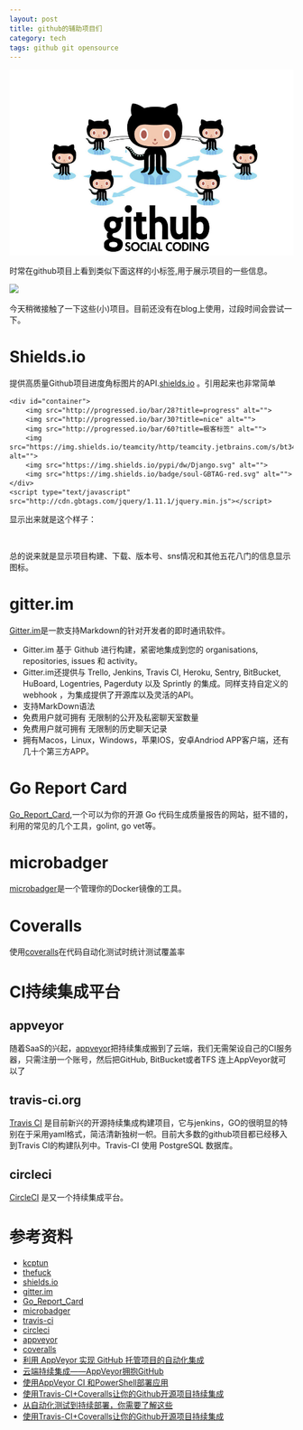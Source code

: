 ```yaml
---
layout: post
title: github的辅助项目们
category: tech
tags: github git opensource
---
```

![](/assets/img/github.jpg)

时常在github项目上看到类似下面这样的小标签,用于展示项目的一些信息。

![](https://cdn.kelu.org/blog/2017/02/20170221202753.jpg)

今天稍微接触了一下这些(小)项目。目前还没有在blog上使用，过段时间会尝试一下。

# Shields.io

提供高质量Github项目进度角标图片的API.[shields.io][shields.io] 。引用起来也非常简单

    <div id="container">
        <img src="http://progressed.io/bar/28?title=progress" alt="">
        <img src="http://progressed.io/bar/30?title=nice" alt="">
        <img src="http://progressed.io/bar/60?title=极客标签" alt="">
        <img src="https://img.shields.io/teamcity/http/teamcity.jetbrains.com/s/bt345.svg" alt="">
        <img src="https://img.shields.io/pypi/dw/Django.svg" alt="">
        <img src="https://img.shields.io/badge/soul-GBTAG-red.svg" alt="">
    </div>
    <script type="text/javascript" src="http://cdn.gbtags.com/jquery/1.11.1/jquery.min.js"></script>



显示出来就是这个样子：

<div id="container">
    <img src="http://progressed.io/bar/28?title=progress" alt="">
    <img src="http://progressed.io/bar/30?title=nice" alt="">
    <img src="http://progressed.io/bar/60?title=极客标签" alt="">
    <img src="https://img.shields.io/teamcity/http/teamcity.jetbrains.com/s/bt345.svg" alt="">
    <img src="https://img.shields.io/pypi/dw/Django.svg" alt="">
    <img src="https://img.shields.io/badge/soul-GBTAG-red.svg" alt="">
</div>
<script type="text/javascript" src="http://cdn.gbtags.com/jquery/1.11.1/jquery.min.js"></script>

总的说来就是显示项目构建、下载、版本号、sns情况和其他五花八门的信息显示图标。

# gitter.im

[Gitter.im][gitter.im]是一款支持Markdown的针对开发者的即时通讯软件。

* Gitter.im 基于 Github 进行构建，紧密地集成到您的 organisations, repositories, issues 和 activity。
* Gitter.im还提供与 Trello, Jenkins, Travis CI, Heroku, Sentry, BitBucket, HuBoard, Logentries, Pagerduty 以及 Sprintly 的集成。同样支持自定义的 webhook ，为集成提供了开源库以及灵活的API。
* 支持MarkDown语法
* 免费用户就可拥有 无限制的公开及私密聊天室数量
* 免费用户就可拥有 无限制的历史聊天记录
* 拥有Macos，Linux，Windows，苹果IOS，安卓Andriod APP客户端，还有几十个第三方APP。

# Go Report Card

[Go_Report_Card][Go_Report_Card],一个可以为你的开源 Go 代码生成质量报告的网站，挺不错的，利用的常见的几个工具，golint, go vet等。

# microbadger

[microbadger][microbadger]是一个管理你的Docker镜像的工具。

# Coveralls

使用[coveralls][coveralls]在代码自动化测试时统计测试覆盖率

# CI持续集成平台

## appveyor

随着SaaS的兴起，[appveyor][appveyor]把持续集成搬到了云端，我们无需架设自己的CI服务器，只需注册一个账号，然后把GitHub, BitBucket或者TFS 连上AppVeyor就可以了

## travis-ci.org

[Travis CI][travis-ci] 是目前新兴的开源持续集成构建项目，它与jenkins，GO的很明显的特别在于采用yaml格式，简洁清新独树一帜。目前大多数的github项目都已经移入到Travis CI的构建队列中。Travis-CI 使用 PostgreSQL 数据库。

## circleci

[CircleCI][circleci] 是又一个持续集成平台。

# 参考资料

* [kcptun][kcptun]
* [thefuck][thefuck]
* [shields.io][shields.io]
* [gitter.im][gitter.im]
* [Go_Report_Card][Go_Report_Card]
* [microbadger][microbadger]
* [travis-ci][travis-ci]
* [circleci][circleci]
* [appveyor][appveyor]
* [coveralls][coveralls]
* [利用 AppVeyor 实现 GitHub 托管项目的自动化集成](http://www.gulu-dev.com/post/2015-05-01-appveyor-ci)
* [云端持续集成——AppVeyor拥抱GitHub](http://www.cnblogs.com/henryzhu/p/contentious-integration-with-appveyor.html)
* [使用AppVeyor CI 和PowerShell部署应用](http://www.infoq.com/cn/articles/AppVeyor-CI?utm_campaign=infoq_content&utm_source=infoq&utm_medium=feed&utm_term=global)
* [使用Travis-CI+Coveralls让你的Github开源项目持续集成](http://www.tuicool.com/articles/VR3a2ar)
* [从自动化测试到持续部署，你需要了解这些](https://www.diycode.cc/topics/128)
* [使用Travis-CI+Coveralls让你的Github开源项目持续集成](http://div.io/topic/1674)

[shields.io]: http://shields.io
[kcptun]: https://github.com/xtaci/kcptun/blob/master/README-CN.md
[thefuck]: https://github.com/nvbn/thefuck
[gitter.im]: https://gitter.im
[Go_Report_Card]: https://goreportcard.com
[microbadger]: https://microbadger.com
[travis-ci]: https://travis-ci.org/getting_started
[appveyor]: https://www.appveyor.com
[circleci]: https://circleci.com
[coveralls]: https://coveralls.io
